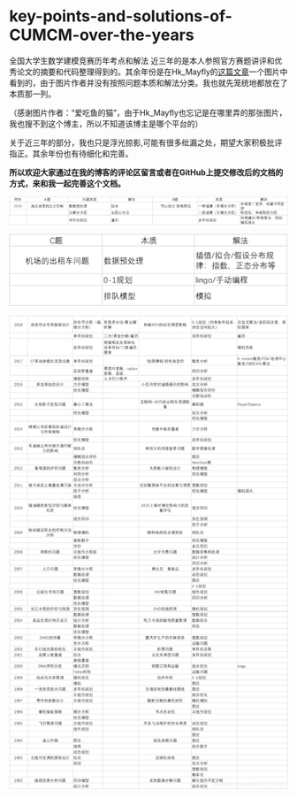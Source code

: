 # key-points-and-solutions-of-CUMCM-over-the-years
全国大学生数学建模竞赛历年考点和解法
近三年的是本人参照官方赛题讲评和优秀论文的摘要和代码整理得到的。其余年份是在Hk_Mayfly的[这篇文章](https://www.cnblogs.com/Mayfly-nymph/p/12094193.html)一个图片中看到的，由于图片作者并没有按照问题本质和解法分类。我也就先笼统地都放在了本质那一列。

（感谢图片作者：“爱吃鱼的猫”，由于Hk_Mayfly也忘记是在哪里弄的那张图片，我也搜不到这个博主，所以不知道该博主是哪个平台的）

关于近三年的部分，我也只是浮光掠影,可能有很多纰漏之处，期望大家积极批评指正。其余年份也有待细化和完善。

**所以欢迎大家通过在我的博客的评论区留言或者在GitHub上提交修改后的文档的方式，来和我一起完善这个文档。**


![19ab]( https://github.com/dq116/key-points-and-solutions-of-CUMCM-over-the-years/blob/master/19ab.png)

![19c](https://github.com/dq116/key-points-and-solutions-of-CUMCM-over-the-years/blob/master/19c.png)

![other](https://github.com/dq116/key-points-and-solutions-of-CUMCM-over-the-years/blob/master/other.png)

